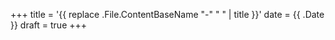 +++
title = '{{ replace .File.ContentBaseName "-" " " | title }}'
date = {{ .Date }}
draft = true
+++